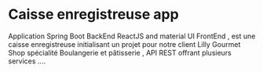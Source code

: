 # Caisse enregistreuse app

Application Spring Boot BackEnd ReactJS and material UI FrontEnd , est une caisse enregistreuse initialisant un projet pour notre client Lilly Gourmet Shop spécialité Boulangerie et pâtisserie , API REST offrant plusieurs services ....